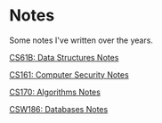 # Notes

Some notes I've written over the years. 

[CS61B: Data Structures Notes](cs61b)

[CS161: Computer Security Notes](cs161)

[CS170: Algorithms Notes](cs170)

[CSW186: Databases Notes](cs186)

